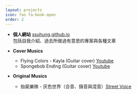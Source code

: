```yaml
---
layout: projects
icon: fas fa-book-open
order: 2
---
```


* **個人網站** [ssuhung.github.io](https://ssuhung.github.io)<br>
包括自我介紹、過去所做過有意思的專案與各種文章

* **Cover Musics**<br>
    * Flying Colors - Kayla (Guitar cover) [Youtube](https://youtu.be/b4dqX29PegE)<br>
    * Spongebob Ending (Guitar cover) [Youtube](https://youtu.be/jW1jlVZqGHk)

* **Original Musics**<br>
    * 抬屍樂隊 - 灰色世界（合音、錄音與混音）[Street Voice](https://streetvoice.com/kochile/songs/609031/)
